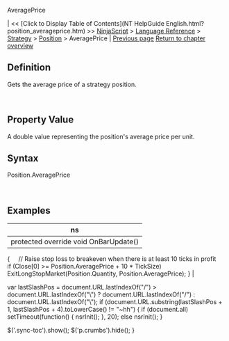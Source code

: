 ﻿










 


AveragePrice







| &lt;&lt; [Click to Display Table of Contents](NT HelpGuide English.html?position_averageprice.htm) &gt;&gt;
 [NinjaScript](ninjascript.htm) &gt; [Language Reference](language_reference_wip.htm) &gt; [Strategy](strategy.htm) &gt; [Position](position.htm) &gt;
AveragePrice | [Previous page](position.htm)
[Return to chapter overview](position.htm)










Definition
----------


Gets the average price of a strategy position.


 


Property Value
--------------


A double value representing the position's average price per unit.



Syntax
------


Position.AveragePrice


 



Examples
--------




| ns |
| --- |
| protected override void OnBarUpdate()
{
     // Raise stop loss to breakeven when there is at least 10 ticks in profit
     if (Close[0] &gt;= Position.AveragePrice + 10 * TickSize)
         ExitLongStopMarket(Position.Quantity, Position.AveragePrice);
} |






 
 var lastSlashPos = document.URL.lastIndexOf("/") &gt; document.URL.lastIndexOf("\\") ? document.URL.lastIndexOf("/") : document.URL.lastIndexOf("\\");
 if (document.URL.substring(lastSlashPos + 1, lastSlashPos + 4).toLowerCase() != "~hh") {
 if (document.all) setTimeout(function() {
 nsrInit();
 }, 20);
 else nsrInit();
 }
 
 
 $('.sync-toc').show();
 $('p.crumbs').hide();
 }
 
 
 



